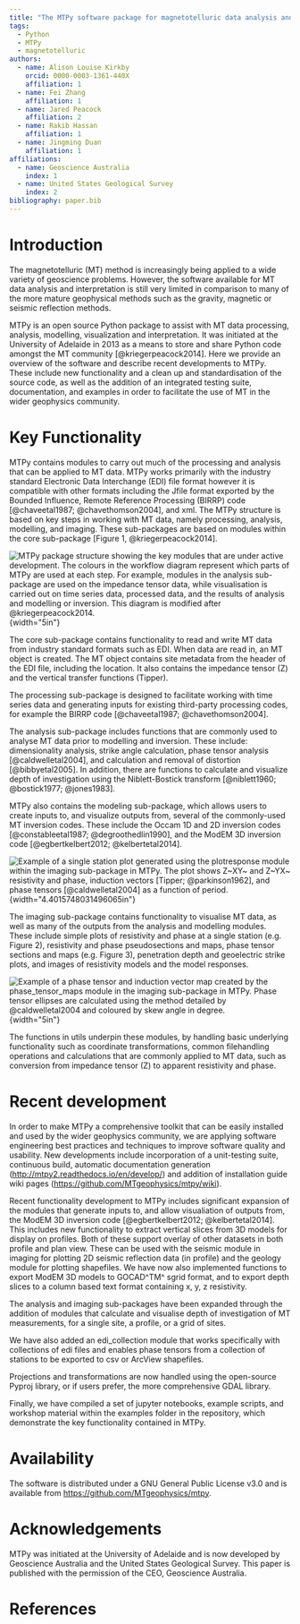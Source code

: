 ```yaml
---
title: "The MTPy software package for magnetotelluric data analysis and visualisation"
tags:
  - Python
  - MTPy
  - magnetotelluric
authors:
  - name: Alison Louise Kirkby
    orcid: 0000-0003-1361-440X
    affiliation: 1
  - name: Fei Zhang
    affiliation: 1
  - name: Jared Peacock
    affiliation: 2
  - name: Rakib Hassan
    affiliation: 1
  - name: Jingming Duan
    affiliation: 1
affiliations:
  - name: Geoscience Australia
    index: 1
  - name: United States Geological Survey
    index: 2
bibliography: paper.bib
---
```



# Introduction

The magnetotelluric (MT) method is increasingly being applied to a wide variety of geoscience problems. However, the software available for MT data analysis and interpretation is still very limited in comparison to many of the more mature geophysical methods such as the gravity, magnetic or seismic reflection methods.

MTPy is an open source Python package to assist with MT data processing, analysis, modelling, visualization and interpretation. It was initiated at the University of Adelaide in 2013 as a means to store and share Python code amongst the MT community [@kriegerpeacock2014]. Here we provide an overview of the software and describe recent developments to MTPy. These include new functionality and a clean up and standardisation of the source code, as well as the addition of an integrated testing suite, documentation, and examples in order to facilitate the use of MT in the wider geophysics community.

# Key Functionality

MTPy contains modules to carry out much of the processing and analysis that can be applied to MT data. MTPy works primarily with the industry standard Electronic Data Interchange (EDI) file format however it is compatible with other formats including the Jfile format exported by the Bounded Influence, Remote Reference Processing (BIRRP) code [@chaveetal1987; @chavethomson2004], and xml. The MTPy structure is based on key steps in working with MT data, namely processing, analysis, modelling, and imaging. These sub-packages are based on modules within the core sub-package [Figure 1, @kriegerpeacock2014].

![MTPy package structure showing the key modules that are under active development. The colours in the workflow diagram represent which parts of MTPy are used at each step. For example, modules in the analysis sub-package are used on the impedance tensor data, while visualisation is carried out on time series data, processed data, and the results of analysis and modelling or inversion. This diagram is modified after @kriegerpeacock2014.](mtpy_diagram.png){width="5in"}

The core sub-package contains functionality to read and write MT data from industry standard formats such as EDI. When data are read in, an MT object is created. The MT object contains site metadata from the header of the EDI file, including the location. It also contains the impedance tensor (Z) and the vertical transfer functions (Tipper).

The processing sub-package is designed to facilitate working with time series data and generating inputs for existing third-party processing codes, for example the BIRRP code [@chaveetal1987; @chavethomson2004].

The analysis sub-package includes functions that are commonly used to analyse MT data prior to modelling and inversion. These include: dimensionality analysis, strike angle calculation, phase tensor analysis [@caldwelletal2004], and calculation and removal of distortion [@bibbyetal2005]. In addition, there are functions to calculate and visualize depth of investigation using the Niblett-Bostick transform [@niblett1960; @bostick1977; @jones1983].

MTPy also contains the modeling sub-package, which allows users to create inputs to, and visualize outputs from, several of the commonly-used MT inversion codes. These include the Occam 1D and 2D inversion codes [@constableetal1987; @degroothedlin1990], and the ModEM 3D inversion code [@egbertkelbert2012; @kelbertetal2014].

![Example of a single station plot generated using the plotresponse module within the imaging sub-package in MTPy. The plot shows Z~XY~ and Z~YX~ resistivity and phase, induction vectors [Tipper; @parkinson1962], and phase tensors [@caldwelletal2004] as a function of period.](Synth00.png){width="4.4015748031496065in"}

The imaging sub-package contains functionality to visualise MT data, as well as many of the outputs from the analysis and modelling modules. These include simple plots of resistivity and phase at a single station (e.g. Figure 2), resistivity and phase pseudosections and maps, phase tensor sections and maps (e.g. Figure 3), penetration depth and geoelectric strike plots, and images of resistivity models and the model responses.

![Example of a phase tensor and induction vector map created by the phase_tensor_maps module in the imaging sub-package in MTPy. Phase tensor ellipses are calculated using the method detailed by @caldwelletal2004 and coloured by skew angle in degree.](phase_tensor_map100s.png){width="5in"}

The functions in utils underpin these modules, by handling basic underlying functionality such as coordinate transformations, common filehandling operations and calculations that are commonly applied to MT data, such as conversion from impedance tensor (Z) to apparent resistivity and phase.

# Recent development

In order to make MTPy a comprehensive toolkit that can be easily installed and used by the wider geophysics community, we are applying software engineering best practices and techniques to improve software quality and usability. New developments include incorporation of a unit-testing suite, continuous build, automatic documentation generation (<http://mtpy2.readthedocs.io/en/develop/>) and addition of installation guide wiki pages (<https://github.com/MTgeophysics/mtpy/wiki>).

Recent functionality development to MTPy includes significant expansion of the modules that generate inputs to, and allow visualiation of outputs from, the ModEM 3D inversion code [@egbertkelbert2012; @kelbertetal2014]. This includes new functionality to extract vertical slices from 3D models for display on profiles. Both of these support overlay of other datasets in both profile and plan view. These can be used with the seismic module in imaging for plotting 2D seismic reflection data (in profile) and the geology module for plotting shapefiles. We have now also implemented functions to export ModEM 3D models to GOCAD^TM^ sgrid format, and to export depth slices to a column based text format containing x, y, z resistivity.

The analysis and imaging sub-packages have been expanded through the addition of modules that calculate and visualise depth of investigation of MT measurements, for a single site, a profile, or a grid of sites.

We have also added an edi_collection module that works specifically with collections of edi files and enables phase tensors from a collection of stations to be exported to csv or ArcView shapefiles.

Projections and transformations are now handled using the open-source Pyproj library, or if users prefer, the more comprehensive GDAL library.

Finally, we have compiled a set of jupyter notebooks, example scripts, and workshop material within the examples folder in the repository, which demonstrate the key functionality contained in MTPy.


# Availability

The software is distributed under a GNU General Public License v3.0 and is available from <https://github.com/MTgeophysics/mtpy>.

# Acknowledgements

MTPy was initiated at the University of Adelaide and is now developed by Geoscience Australia and the United States Geological Survey. This paper is published with the permission of the CEO, Geoscience Australia.

# References



